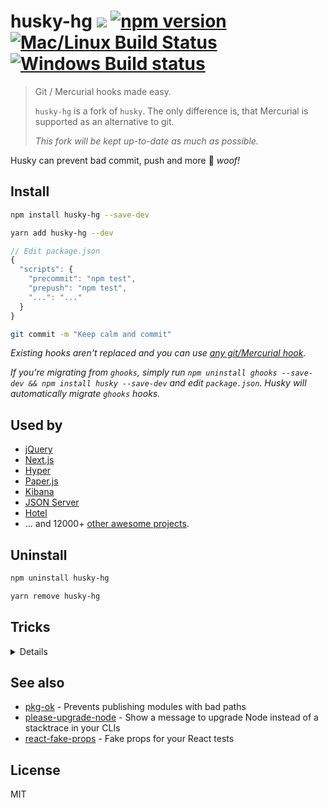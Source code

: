 # husky-hg [![](http://img.shields.io/npm/dm/husky-hg.svg?style=flat)](https://www.npmjs.org/package/husky-hg) [![npm version](https://badge.fury.io/js/husky-hg.svg)](https://www.npmjs.com/package/husky-hg) [![Mac/Linux Build Status](https://img.shields.io/travis/TobiasTimm/husky-hg/master.svg?label=Mac%20OSX%20%26%20Linux)](https://travis-ci.org/tobiastimm/husky-hg) [![Windows Build status](https://img.shields.io/appveyor/ci/TobiasTimm/husky-hg/master.svg?label=Windows)](https://ci.appveyor.com/project/tobiastimm/husky-hg/branch/master)

> Git / Mercurial hooks made easy.
>
> `husky-hg` is a fork of `husky`. 
> The only difference is, that Mercurial is 
> supported as an alternative to git. 
>
> *This fork will be kept up-to-date as much as possible.*

Husky can prevent bad commit, push and more :dog: _woof!_

## Install

```sh
npm install husky-hg --save-dev
```

```sh
yarn add husky-hg --dev
```

```javascript
// Edit package.json
{
  "scripts": {
    "precommit": "npm test",
    "prepush": "npm test",
    "...": "..."
  }
}
```

```bash
git commit -m "Keep calm and commit"
```

_Existing hooks aren't replaced and you can use [any git/Mercurial hook](HOOKS.md)._

_If you're migrating from `ghooks`, simply run `npm uninstall ghooks --save-dev && npm install husky --save-dev` and edit `package.json`. Husky will automatically migrate `ghooks` hooks._

## Used by

* [jQuery](https://github.com/jquery/jquery)
* [Next.js](https://github.com/zeit/next.js)
* [Hyper](https://github.com/zeit/hyper)
* [Paper.js](https://github.com/paperjs/paper.js)
* [Kibana](https://github.com/elastic/kibana)
* [JSON Server](https://github.com/typicode/json-server)
* [Hotel](https://github.com/typicode/hotel)
* ... and 12000+ [other awesome projects](https://libraries.io/npm/husky/dependent-repositories).

## Uninstall

```sh
npm uninstall husky-hg
```

```sh
yarn remove husky-hg
```

## Tricks

<details>

### Debug hooks easily

If you need to debug hooks, simply use `npm run <script-name>`. For example:

```bash
npm run precommit
```

### Git GUI clients support

If you've installed Node using the [standard installer](https://nodejs.org/en/), [nvm](https://github.com/creationix/nvm) or [homebrew](http://brew.sh/), Git hooks will be executed in GUI applications.

### Working with multiple version of Node

If [`nvm`](https://github.com/creationix/nvm) is installed, husky will try to use the `default`/`current` installed Node version or use the project `.nvmrc`.

__Tip__ to use the system-installed version of node, `nvm` provides a [`system`](https://github.com/creationix/nvm#system-version-of-node) alias

### Accessing Git params

Git params can be found in `GIT_PARAMS` environment variable.

### Setting a different log level

By default, husky will run scripts using `--silent` to make the output more readable. If you want to override this, simply pass a different log level to your scripts:

```json
"precommit": "npm run some-script -q"
```

_`-q/--quiet` is equivalent to `--loglevel warn` which is npm default log level._

### Git submodule and subtree support

Yes

### Mercurial subrepo support

No

### Cygwin support

Yes

### Yarn support

Please use `yarn` `v0.24+`

</details>

## See also

* [pkg-ok](https://github.com/typicode/pkg-ok) - Prevents publishing modules with bad paths
* [please-upgrade-node](https://github.com/typicode/please-upgrade-node) - Show a message to upgrade Node instead of a stacktrace in your CLIs
* [react-fake-props](https://github.com/typicode/react-fake-props) - Fake props for your React tests

## License

MIT 
